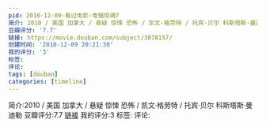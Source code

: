 ```yaml
---
pid: 2010-12-09-看过电影-电锯惊魂7
简介: 2010 / 美国 加拿大 / 悬疑 惊悚 恐怖 / 凯文·格劳特 / 托宾·贝尔 科斯塔斯·曼迪勒
豆瓣评分: '7.7'
链接: https://movie.douban.com/subject/3878157/
创建时间: '2010-12-09 20:21:30'
我的评分: '3'
标签:
评论:
tags: [douban]
categories: [timeline]
---
```

简介:2010 / 美国 加拿大 / 悬疑 惊悚 恐怖 / 凯文·格劳特 / 托宾·贝尔 科斯塔斯·曼迪勒
豆瓣评分:7.7
[链接](https://movie.douban.com/subject/3878157/)
我的评分:3
标签:
评论:
